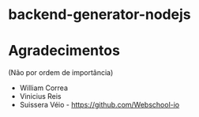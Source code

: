 # backend-generator-nodejs

# Agradecimentos
(Não por ordem de importância)

* William Correa
* Vinicius Reis
* Suissera Véio - https://github.com/Webschool-io
